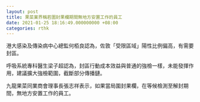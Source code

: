 ```yaml
---
layout: post
title: 果菜業界稱若圍封果欄期間無地方安置工作的員工
date: 2021-01-25 18:16:49.000000000 +08:00
categories: rthk
---
```


港大感染及傳染病中心總監何栢良認為，佐敦「受限區域」陽性比例偏高，有需要封區。

呼吸系統專科醫生梁子超認為，封區行動成本效益與普通的強檢一樣，未能發揮作用，建議擴大強檢範圍，截斷部分傳播鏈。

九龍果菜同業商會理事長張志祥表示，如果當局圍封果欄，在等候檢測至解封期間，無地方安置工作的員工。
